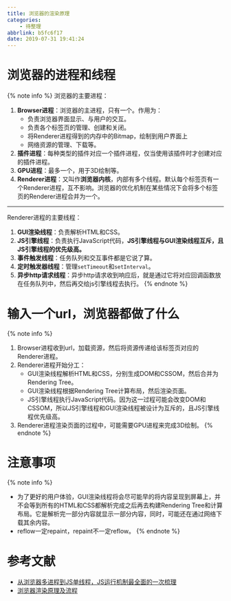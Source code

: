 ```yaml
---
title: 浏览器的渲染原理
categories:
    - 待整理
abbrlink: b5fc6f17
date: 2019-07-31 19:41:24
---
```


# 浏览器的进程和线程

{% note info %}
浏览器的主要进程：
1. **Browser进程**：浏览器的主进程，只有一个。作用为：
    - 负责浏览器界面显示、与用户的交互。
    - 负责各个标签页的管理、创建和关闭。
    - 将Renderer进程得到的内存中的Bitmap，绘制到用户界面上
    - 网络资源的管理、下载等。
2. **插件进程**：每种类型的插件对应一个插件进程，仅当使用该插件时才创建对应的插件进程。
3. **GPU进程**：最多一个，用于3D绘制等。
4. **Renderer进程**：又叫作**浏览器内核**，内部有多个线程。默认每个标签页有一个Renderer进程，互不影响。浏览器的优化机制在某些情况下会将多个标签页的Renderer进程合并为一个。

---
Renderer进程的主要线程：
1. **GUI渲染线程**：负责解析HTML和CSS。
2. **JS引擎线程**：负责执行JavaScript代码，**JS引擎线程与GUI渲染线程互斥，且JS引擎线程的优先级高。**
3. **事件触发线程**：任务队列和交互事件都是它说了算。
4. **定时触发器线程**：管理`setTimeout`和`setInterval`。
5. **异步http请求线程**：异步http请求收到响应后，就是通过它将对应回调函数放在任务队列中，然后再交给js引擎线程去执行。
{% endnote %}

# 输入一个url，浏览器都做了什么

{% note info %}
1. Browser进程收到url，加载资源，然后将资源传递给该标签页对应的Renderer进程。
2. Renderer进程开始分工：
    - GUI渲染线程解析HTML和CSS，分别生成DOM和CSSOM，然后合并为Rendering Tree。
    - GUI渲染线程根据Rendering Tree计算布局，然后渲染页面。
    - JS引擎线程执行JavaScript代码。因为这一过程可能会改变DOM和CSSOM，所以JS引擎线程和GUI渲染线程被设计为互斥的，且JS引擎线程优先级高。
3. Renderer进程渲染页面的过程中，可能需要GPU进程来完成3D绘制。
{% endnote %}

# 注意事项

{% note info %}
- 为了更好的用户体验，GUI渲染线程将会尽可能早的将内容呈现到屏幕上，并不会等到所有的HTML和CSS都解析完成之后再去构建Rendering Tree和计算布局。它是解析完一部分内容就显示一部分内容，同时，可能还在通过网络下载其余内容。
- reflow一定repaint，repaint不一定reflow。
{% endnote %}

# 参考文献

- [从浏览器多进程到JS单线程，JS运行机制最全面的一次梳理](https://zhuanlan.zhihu.com/p/33230026)
- [浏览器渲染原理及流程](https://www.cnblogs.com/slly/p/6640761.html)


<!-- aadonkeyz -->